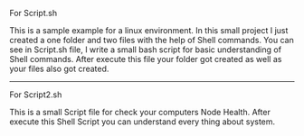 For Script.sh 

This is a sample example for a linux environment. 
In this small project I just created a one folder and two files with the help of Shell commands.
You can see in Script.sh file, I write a small bash script for basic understanding of Shell commands.
After execute this file your folder got created as well as your files also got created.

-------------------------------------------------------------------------------------------
For Script2.sh

This is a small Script file for check your computers Node Health.
After execute this Shell Script you can understand every thing about system.


